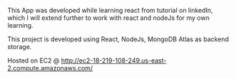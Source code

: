 This App was developed while learning react from tutorial on linkedIn, which I will extend further to work with react and nodeJs for my own learning.

This project is developed using React, NodeJs, MongoDB Atlas as backend storage.

Hosted on EC2 @ http://ec2-18-219-108-249.us-east-2.compute.amazonaws.com/

